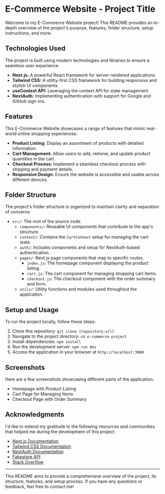# E-Commerce Website - Project Title

Welcome to my E-Commerce Website project! This README provides an in-depth overview of the project's purpose, features, folder structure, setup instructions, and more.

## Technologies Used

The project is built using modern technologies and libraries to ensure a seamless user experience:

- **Next.js:** A powerful React framework for server-rendered applications.
- **Tailwind CSS:** A utility-first CSS framework for building responsive and stylish UI components.
- **useContext API:** Leveraging the context API for state management.
- **NextAuth:** Implementing authentication with support for Google and GitHub sign-ins.

## Features

This E-Commerce Website showcases a range of features that mimic real-world online shopping experiences:

- **Product Listing:** Display an assortment of products with detailed information.
- **Cart Management:** Allow users to add, remove, and update product quantities in the cart.
- **Checkout Process:** Implement a seamless checkout process with shipping and payment details.
- **Responsive Design:** Ensure the website is accessible and usable across different devices.

## Folder Structure

The project's folder structure is organized to maintain clarity and separation of concerns:

- `src/`: The root of the source code.
  - `components/`: Reusable UI components that contribute to the app's structure.
  - `context/`: Contains the `CartContext` setup for managing the cart state.
  - `auth/`: Includes components and setup for NextAuth-based authentication.
  - `pages/`: Next.js page components that map to specific routes.
    - `index.js`: The homepage component displaying the product listing.
    - `cart.js`: The cart component for managing shopping cart items.
    - `checkout.js`: The checkout component with the order summary and form.
  - `utils/`: Utility functions and modules used throughout the application.

## Setup and Usage

To run the project locally, follow these steps:

1. Clone this repository: `git clone [repository-url]`
2. Navigate to the project directory: `cd e-commerce-project`
3. Install dependencies: `npm install`
4. Run the development server: `npm run dev`
5. Access the application in your browser at `http://localhost:3000`

## Screenshots

Here are a few screenshots showcasing different parts of the application:

- Homepage with Product Listing
- Cart Page for Managing Items
- Checkout Page with Order Summary

## Acknowledgments

I'd like to extend my gratitude to the following resources and communities that helped me during the development of this project:

- [Next.js Documentation](https://nextjs.org/docs)
- [Tailwind CSS Documentation](https://tailwindcss.com/docs)
- [NextAuth Documentation](https://next-auth.js.org/getting-started/introduction)
- [Fakestore API](https://fakestoreapi.com/)
- [Stack Overflow](https://stackoverflow.com/)

---

This README aims to provide a comprehensive overview of the project, its structure, features, and setup process. If you have any questions or feedback, feel free to contact me!
